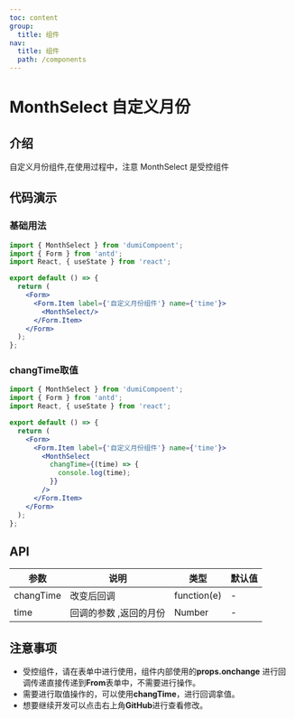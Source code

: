 ```yaml
---
toc: content
group:
  title: 组件
nav:
  title: 组件
  path: /components
---
```


# MonthSelect 自定义月份

## 介绍

自定义月份组件,在使用过程中，注意 MonthSelect 是受控组件

## 代码演示

### 基础用法

```jsx
import { MonthSelect } from 'dumiCompoent';
import { Form } from 'antd';
import React, { useState } from 'react';

export default () => {
  return (
    <Form>
      <Form.Item label={'自定义月份组件'} name={'time'}>
        <MonthSelect/>
      </Form.Item>
    </Form>
  );
};
```
### changTime取值

```jsx
import { MonthSelect } from 'dumiCompoent';
import { Form } from 'antd';
import React, { useState } from 'react';

export default () => {
  return (
    <Form>
      <Form.Item label={'自定义月份组件'} name={'time'}>
        <MonthSelect
          changTime={(time) => {
            console.log(time);
          }}
        />
      </Form.Item>
    </Form>
  );
};
```

## API

| 参数     | 说明           | 类型        | 默认值 |
| -------- | -------------- | ----------- | ------ |
| changTime     | 改变后回调 | function(e)    | -      |
| time     | 回调的参数 ,返回的月份      | Number      | -      |


## 注意事项

- 受控组件，请在表单中进行使用，组件内部使用的**props.onchange** 进行回调传递直接传递到**From**表单中，不需要进行操作。
- 需要进行取值操作的，可以使用**changTime**，进行回调拿值。
- 想要继续开发可以点击右上角**GitHub**进行查看修改。
